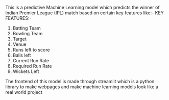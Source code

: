 This is a predictive Machine Learning model which predicts the winner of Indian Premier League (IPL) match based on certain key features like:-
   KEY FEATURES:- 
1. Batting Team
2. Bowling Team
3. Target
4. Venue
5. Runs left to score
6. Balls left
7. Current Run Rate
8. Required Run Rate
9. Wickets Left

The frontend of this model is made through streamlit which is a python library to make webpages and make machine learning models look like a real world project
